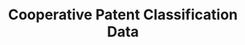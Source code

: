 ---
layout: default
bigquery: https://console.cloud.google.com/bigquery?p=patents-public-data&d=cpc&page=dataset
citation: '“Cooperative Patent Classification” by the EPO and USPTO, for public use. '
contributors: EPO, USPTO
cost: None
description: Cooperative Patent Classification Data contains the scheme and definitions
  of the Cooperative Patent Classification system for classifying patent documents.
  The CPC is the result of a partnership between the EPO and the USPTO in their joint
  effort to develop a common, internationally compatible classification system for
  technical documents, in particular patent publications, which will be used by both
  offices in the patent granting process
documentation: https://www.cooperativepatentclassification.org/cpcSchemeAndDefinitions
last_edit: 04/05/2022, 08:48:09
location: https://www.cooperativepatentclassification.org/index
maintained_by: USPTO, EPO
schema_fields:
- dateRevised
- date_revised
- definition
- notAllocatable
- children
- symbol
- residualReferences
- application_references
- limitingReferences
- ipcConcordant
- not_allocatable
- child_groups
- applicationReferences
- informativeReferences
- breakdown_code
- title_part
- additional_only
- glossary
- ipc_concordant
- titleFull
- titlePart
- title_full
- level
- sizeCache
- childGroups
- status
- synonyms
- breakdownCode
- parents
- informative_references
- limiting_references
- residual_references
shortname: cooperative_patent_classification
tags:
- patents
- science
title: Cooperative Patent Classification Data
uuid: 984374a7-16e9-4b35-9445-458daceb01bf
---